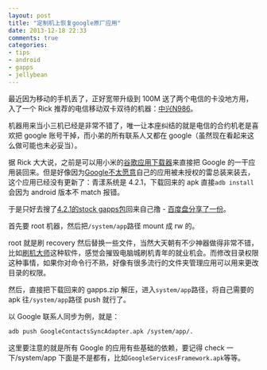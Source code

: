 ```yaml
---
layout: post
title: "定制机上恢复google原厂应用"
date: 2013-12-18 22:33
comments: true
categories: 
- tips
- android
- gapps
- jellybean
---
```


最近因为移动的手机丢了，正好宽带升级到 100M 送了两个电信的卡没地方用，入了一个 Rick 推荐的电信移动双卡双待的机器：[中兴N986](http://item.jd.com/824702.html)。

机器用来当小三机已经是非常不错了，唯一让本座纠结的就是电信的合约机老是喜欢把 google 账号干掉，而小弟的所有联系人又都在 google（虽然现在看起来这么做可能也未必妥当）。

据 Rick 大大说，之前是可以用小米的[谷歌应用下载器](http://app.xiaomi.com/detail/36925)来直接把 Google 的一干应用装回来。但是好像因为[Google不太愿意](http://www.zhihu.com/question/21103129)自己的应用被未授权的雷总装来装去，这个应用已经没有更新了：青漾系统是 4.2.1，下载回来的 apk 直接`adb install`会因为 android 版本不 match 报错。

于是只好去搜了[4.2.1的stock gapps包](http://www.teamandroid.com/gapps/)回来自己撸 - [百度盘分享了一份](http://pan.baidu.com/s/1iPXn)。

首先要 root 机器，然后把`/system/app`路径 mount 成 rw 的。

root 就是刷 recovery 然后替换一些文件，当然大天朝有不少神器做得非常不错，比如[刷机大师](http://www.mgyun.com/)这种软件，感觉会摧毁电脑城刷机青年的就业机会。而修改目录权限这种事情，如果你对命令行不熟，好像有很多流行的文件夹管理应用可以用来更改目录的权限。

然后，直接把下载回来的 gapps.zip 解压，进入`system/app`路径，将自己需要的 apk 往`/system/app`路径 push 就行了。

以 Google 联系人同步为例，就是：

```bash
adb push GoogleContactsSyncAdapter.apk /system/app/.
```

这里要注意的就是所有 Google 的应用有些基础的依赖，要记得 check 一下/system/app 下面是不是都有，比如`GoogleServicesFramework.apk`等等。


